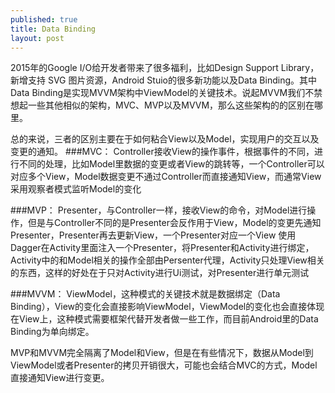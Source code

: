 ```yaml
---
published: true
title: Data Binding
layout: post
---
```

2015年的Google I/O给开发者带来了很多福利，比如Design Support Library，新增支持 SVG 图片资源，Android Stuio的很多新功能以及Data Binding。其中Data Binding是实现MVVM架构中ViewModel的关键技术。说起MVVM我们不禁想起一些其他相似的架构，MVC、MVP以及MVVM，那么这些架构的的区别在哪里。

总的来说，三者的区别主要在于如何粘合View以及Model，实现用户的交互以及变更的通知。
###MVC：
Controller接收View的操作事件，根据事件的不同，进行不同的处理，比如Model里数据的变更或者View的跳转等，一个Controller可以对应多个View，Model数据变更不通过Controller而直接通知View，而通常View采用观察者模式监听Model的变化
	
###MVP：
Presenter，与Controller一样，接收View的命令，对Model进行操作，但是与Controller不同的是Presenter会反作用于View，Model的变更先通知Presenter，Presenter再去更新View，一个Presenter对应一个View
使用Dagger在Activity里面注入一个Presenter，将Presenter和Activity进行绑定，Activity中的和Model相关的操作全部由Persenter代理，Activity只处理View相关的东西，这样的好处在于只对Activity进行Ui测试，对Presenter进行单元测试
	
###MVVM：
ViewModel，这种模式的关键技术就是数据绑定（Data Binding），View的变化会直接影响ViewModel，ViewModel的变化也会直接体现在View上，这种模式需要框架代替开发者做一些工作，而目前Android里的Data Binding为单向绑定。
	

MVP和MVVM完全隔离了Model和View，但是在有些情况下，数据从Model到ViewModel或者Presenter的拷贝开销很大，可能也会结合MVC的方式，Model直接通知View进行变更。
